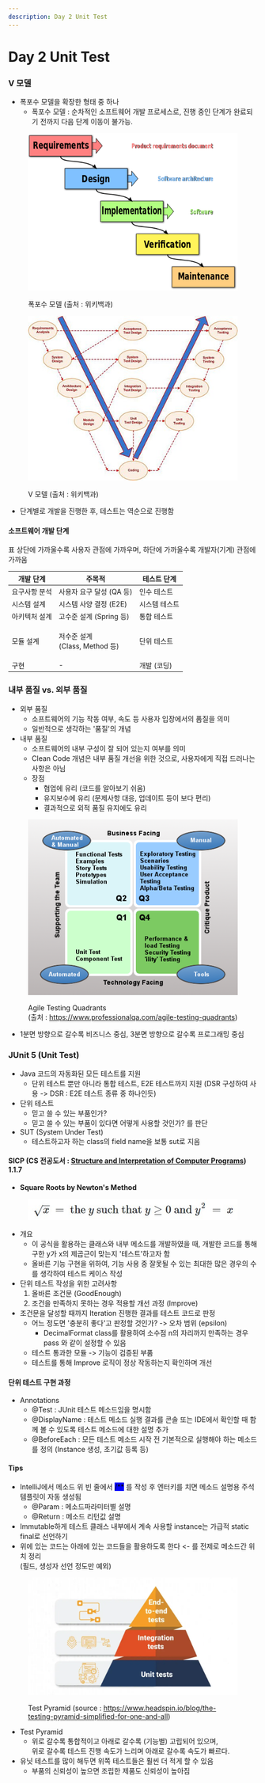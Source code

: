 ```yaml
---
description: Day 2 Unit Test
---
```


# Day 2 Unit Test

### V 모델

* 폭포수 모델을 확장한 형태 중 하나
  * 폭포수 모델 : 순차적인 소프트웨어 개발 프로세스로, 진행 중인 단계가 완료되기 전까지 다음 단계 이동이 불가능.

<figure><img src="../.gitbook/assets/525px-Waterfall_model.svg.png" alt=""><figcaption><p>폭포수 모델 (출처 : 위키백과)</p></figcaption></figure>

<figure><img src="../.gitbook/assets/V-model.JPG" alt=""><figcaption><p>V 모델 (출처 : 위키백과)</p></figcaption></figure>

* 단계별로 개발을 진행한 후, 테스트는 역순으로 진행함

#### 소프트웨어 개발 단계

표 상단에 가까울수록 사용자 관점에 가까우며, 하단에 가까울수록 개발자(기계) 관점에 가까움

| 개발 단계   | 주목적                                | 테스트 단계  |
| ------- | ---------------------------------- | ------- |
| 요구사항 분석 | 사용자 요구 달성 (QA 등)                   | 인수 테스트  |
| 시스템 설계  | 시스템 사양 결정 (E2E)                    | 시스템 테스트 |
| 아키텍처 설계 | 고수준 설계 (Spring 등)                  | 통합 테스트  |
| 모듈 설계   | <p>저수준 설계<br>(Class, Method 등)</p> | 단위 테스트  |
| 구현      | -                                  | 개발 (코딩) |

### 내부 품질 vs. 외부 품질

* 외부 품질
  * 소프트웨어의 기능 작동 여부, 속도 등 사용자 입장에서의 품질을 의미
  * 일반적으로 생각하는 '품질'의 개념
* 내부 품질
  * 소프트웨어의 내부 구성이 잘 되어 있는지 여부를 의미
  * Clean Code 개념은 내부 품질 개선을 위한 것으로, 사용자에게 직접 드러나는 사항은 아님
  * 장점
    * 협업에 유리 (코드를 알아보기 쉬움)
    * 유지보수에 유리 (문제사항 대응, 업데이트 등이 보다 편리)
    * 결과적으로 외적 품질 유지에도 유리

<figure><img src="../.gitbook/assets/agile-testing-quadrants.png" alt=""><figcaption><p>Agile Testing Quadrants<br>(출처 : <a href="https://www.professionalqa.com/agile-testing-quadrants">https://www.professionalqa.com/agile-testing-quadrants</a>)</p></figcaption></figure>

* 1분면 방향으로 갈수록 비즈니스 중심, 3분면 방향으로 갈수록 프로그래밍 중심

### JUnit 5 (Unit Test)

* Java 코드의 자동화된 모든 테스트를 지원
  * 단위 테스트 뿐만 아니라 통합 테스트, E2E 테스트까지 지원 (DSR 구성하여 사용 -> DSR : E2E 테스트 종류 중 하나인듯)
* 단위 테스트
  * 믿고 쓸 수 있는 부품인가?
  * 믿고 쓸 수 있는 부품이 있다면 어떻게 사용할 것인가? 를 판단
* SUT (System Under Test)
  * 테스트하고자 하는 class의 field name을 보통 sut로 지음

#### SICP (CS 전공도서 : [Structure and Interpretation of Computer Programs](https://sicp.sourceacademy.org/index.html)) 1.1.7

* **Square Roots by Newton's Method**

<figure><img src="../.gitbook/assets/newton.jpg" alt=""><figcaption></figcaption></figure>

* 개요
  * 이 공식을 활용하는 클래스와 내부 메소드를 개발하였을 때, 개발한 코드를 통해 구한 y가 x의 제곱근이 맞는지 '테스트'하고자 함
  * 올바른 기능 구현을 위하여, 기능 사용 중 잘못될 수 있는 최대한 많은 경우의 수를 생각하여 테스트 케이스 작성
* 단위 테스트 작성을 위한 고려사항
  1. 올바른 조건문 (GoodEnough)
  2. 조건을 만족하지 못하는 경우 적용할 개선 과정 (Improve)
* 조건문을 달성할 때까지 Iteration 진행한 결과를 테스트 코드로 판정
  * 어느 정도면 '충분히 좋다'고 판정할 것인가? -> 오차 범위 (epsilon)
    * DecimalFormat class를 활용하여 소수점 n의 자리까지 만족하는 경우 pass 와 같이 설정할 수 있음
  * 테스트 통과한 모듈 -> 기능이 검증된 부품
  * 테스트를 통해 Improve 로직이 정상 작동하는지 확인하며 개선

#### 단위 테스트 구현 과정

* Annotations
  * @Test : JUnit 테스트 메소드임을 명시함
  * @DisplayName : 테스트 메소드 실행 결과를 콘솔 또는 IDE에서 확인할 때 함께 볼 수 있도록 테스트 메소드에 대한 설명 추가
  * @BeforeEach : 모든 테스트 메소드 시작 전 기본적으로 실행해야 하는 메소드를 정의 (Instance 생성, 초기값 등록 등)

#### Tips

* IntelliJ에서 메소드 위 빈 줄에서  <mark style="background-color:blue;">/\*\*</mark> 를 작성 후 엔터키를 치면 메소드 설명용 주석 템플릿이 자동 생성됨
  * @Param : 메소드파라미터별 설명
  * @Return : 메소드 리턴값 설명
* Immutable하게 테스트 클래스 내부에서 계속 사용할 instance는 가급적 static final로 선언하기
* 위에 있는 코드는 아래에 있는 코드들을 활용하도록 한다 <- 를 전제로 메소드간 위치 정리\
  (필드, 생성자 선언 정도만 예외)

<figure><img src="../.gitbook/assets/6316d9e765cd53d9937e2b6a_The-Testing-Pyramid-Simplified-for-One-and-All-p-1080 (1).webp" alt=""><figcaption><p>Test Pyramid (source : <a href="https://www.headspin.io/blog/the-testing-pyramid-simplified-for-one-and-all">https://www.headspin.io/blog/the-testing-pyramid-simplified-for-one-and-all</a>)</p></figcaption></figure>

* Test Pyramid
  * 위로 갈수록 통합적이고 아래로 갈수록 (기능별) 고립되어 있으며,\
    위로 갈수록 테스트 진행 속도가 느리며 아래로 갈수록 속도가 빠르다.
* 유닛 테스트를 많이 해두면 위쪽 테스트들은 훨씬 더 적게 할 수 있음
  * 부품의 신뢰성이 높으면 조립한 제품도 신뢰성이 높아짐
